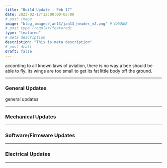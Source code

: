 ```yaml
---
title: "Build Update - Feb 17"
date: 2023-02-17T12:00:00-05:00
# post image
image: "blog_images/jan13/jan13_header_v2.png" # CHANGE
# post type (regular/featured)
type: "featured"
# meta description
description: "This is meta description"
# post draft
draft: false
---
```


according to all known laws of aviation, there is no way a bee should be able to fly. its wings are too small to get its fat little body off the ground.

<hr>

### General Updates

general updates

<hr>

### Mechanical Updates

<hr>

### Software/Firmware Updates

<hr>

### Electrical Updates

<hr>